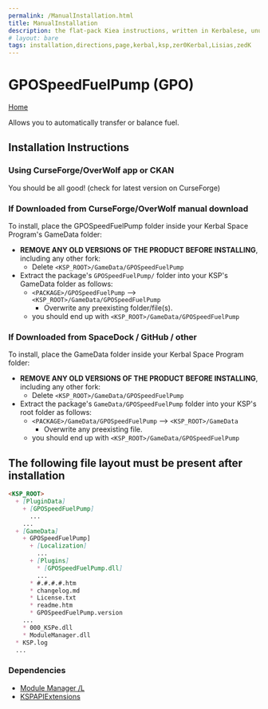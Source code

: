 ```yaml
---
permalink: /ManualInstallation.html
title: ManualInstallation
description: the flat-pack Kiea instructions, written in Kerbalese, unusally present
# layout: bare
tags: installation,directions,page,kerbal,ksp,zer0Kerbal,Lisias,zedK
---
```


<!-- ManualInstallation.md v1.1.5.0
GPOSpeedFuelPump (GPO)
created: 01 Oct 2019
updated: 11 Apr 2022 -->

<!-- based upon work by Lisias -->

# GPOSpeedFuelPump (GPO)

[Home](./index.md)

Allows you to automatically transfer or balance fuel.

## Installation Instructions

### Using CurseForge/OverWolf app or CKAN

You should be all good! (check for latest version on CurseForge)

### If Downloaded from CurseForge/OverWolf manual download

To install, place the GPOSpeedFuelPump folder inside your Kerbal Space Program's GameData folder:

* **REMOVE ANY OLD VERSIONS OF THE PRODUCT BEFORE INSTALLING**, including any other fork:
  * Delete `<KSP_ROOT>/GameData/GPOSpeedFuelPump`
* Extract the package's `GPOSpeedFuelPump/` folder into your KSP's GameData folder as follows:
  * `<PACKAGE>/GPOSpeedFuelPump` --> `<KSP_ROOT>/GameData/GPOSpeedFuelPump`
    * Overwrite any preexisting folder/file(s).
  * you should end up with `<KSP_ROOT>/GameData/GPOSpeedFuelPump`

### If Downloaded from SpaceDock / GitHub / other

To install, place the GameData folder inside your Kerbal Space Program folder:

* **REMOVE ANY OLD VERSIONS OF THE PRODUCT BEFORE INSTALLING**, including any other fork:
  * Delete `<KSP_ROOT>/GameData/GPOSpeedFuelPump`
* Extract the package's `GameData/GPOSpeedFuelPump` folder into your KSP's root folder as follows:
  * `<PACKAGE>/GameData/GPOSpeedFuelPump` --> `<KSP_ROOT>/GameData`
    * Overwrite any preexisting file.
  * you should end up with `<KSP_ROOT>/GameData/GPOSpeedFuelPump`

## The following file layout must be present after installation

```markdown
<KSP_ROOT>
  + [PluginData]
    + [GPOSpeedFuelPump]
      ...
    ...
  + [GameData]
    + GPOSpeedFuelPump]
      + [Localization]
        ...
      + [Plugins]
        * [GPOSpeedFuelPump.dll]
        ...
      * #.#.#.#.htm
      * changelog.md
      * License.txt
      * readme.htm
      * GPOSpeedFuelPump.version
    ...
    * 000_KSPe.dll
    * ModuleManager.dll
  * KSP.log
  ...
```

### Dependencies

* [Module Manager /L][mm]
* [KSPAPIExtensions][kspe]

[kspe]: https://github.com/net-lisias-ksp/KSPAPIExtensions "KSPAPIExtensions"
[mm]: https://github.com/net-lisias-ksp/ModuleManager "Module Manager /L"
